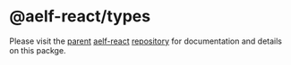 # @aelf-react/types

Please visit the [parent](https://github.com/mason-hz/aelf-react) [aelf-react](https://github.com/mason-hz/aelf-react) [repository](https://github.com/mason-hz/aelf-react) for documentation and details on this packge.
